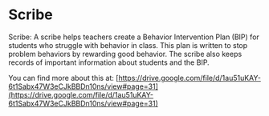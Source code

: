 # Scribe
Scribe: A scribe helps teachers create a Behavior Intervention Plan (BIP) for students who struggle with behavior in class. This plan is written to stop problem behaviors by rewarding good behavior. The scribe also keeps records of important information about students and the BIP.

You can find more about this at: [https://drive.google.com/file/d/1au51uKAY-6t1Sabx47W3eCJkBBDn10ns/view#page=31](https://drive.google.com/file/d/1au51uKAY-6t1Sabx47W3eCJkBBDn10ns/view#page=31)
